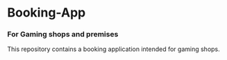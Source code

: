 # Booking-App
### For Gaming shops and premises

This repository contains a booking application intended for gaming shops. 
